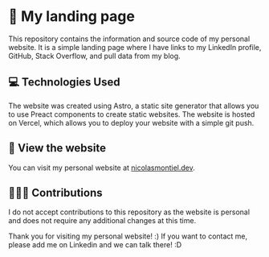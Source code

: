 # 🛬 My landing page
This repository contains the information and source code of my personal website. It is a simple landing page where I have links to my LinkedIn profile, GitHub, Stack Overflow, and pull data from my blog.

## 💻 Technologies Used
The website was created using Astro, a static site generator that allows you to use Preact components to create static websites. The website is hosted on Vercel, which allows you to deploy your website with a simple git push.

## 👀 View the website
You can visit my personal website at [nicolasmontiel.dev](https://nicolasmontiel.dev).

## ️🙅🏻‍♂️ Contributions
I do not accept contributions to this repository as the website is personal and does not require any additional changes at this time.

Thank you for visiting my personal website! :) If you want to contact me, please add me on Linkedin and we can talk there! :D
